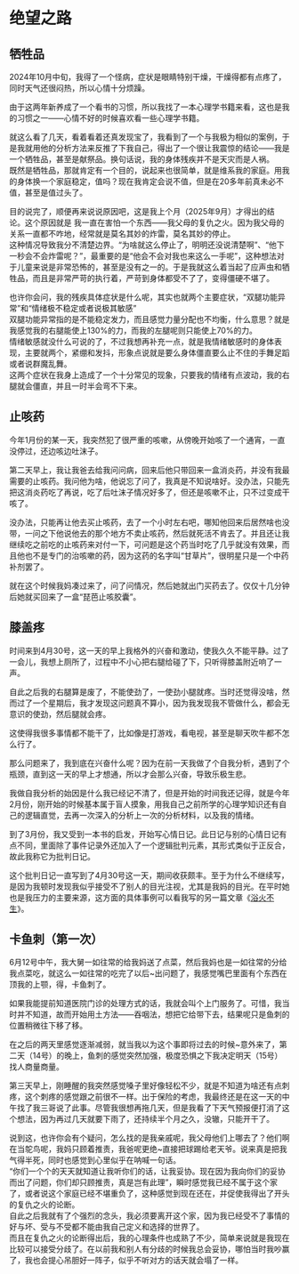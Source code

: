 # 绝望之路

## 牺牲品

2024年10月中旬，我得了一个怪病，症状是眼睛特别干燥，干燥得都有点疼了，同时天气还很闷热，所以心情十分烦躁。

由于这两年新养成了一个看书的习惯，所以我找了一本心理学书籍来看，这也是我的习惯之一——心情不好的时候喜欢看一些心理学书籍。

就这么看了几天，看着看着还真发现宝了，我看到了一个与我极为相似的案例，于是我就用他的分析方法来反推了下我自己，得出了一个很让我震惊的结论——我是一个牺牲品，甚至是献祭品。换句话说，我的身体残疾并不是天灾而是人祸。  
既然是牺牲品，那就肯定有一个目的，说起来也很简单，就是维系我的家庭。用我的身体换一个家庭稳定，值吗？现在我肯定会说不值，但是在20多年前真未必不值，甚至是值过头了。

目的说完了，顺便再来说说原因吧，这是我上个月（2025年9月）才得出的结论。这个原因就是 我一直在害怕一个东西——我父母的复仇之火。因为我父母的关系一直都不咋地，经常就是莫名其妙的炸雷，莫名其妙的停止。  
这种情况导致我分不清楚边界。“为啥就这么停止了，明明还没说清楚啊”、“他下一秒会不会炸雷呢？”，最重要的是“他会不会对我也来这么一手呢”，这种想法对于儿童来说是非常恐怖的，甚至是没有之一的。于是我就这么着当起了应声虫和牺牲品，而且是非常严苛的执行着，严苛到身体都受不了了，变得僵硬不堪了。

也许你会问，我的残疾具体症状是什么呢，其实也就两个主要症状，“双腿功能异常”和“情绪极不稳定或者说极其敏感”  
双腿功能异常指的是不能稳定发力，而且感觉力量分配也不均衡，什么意思？就是我感觉我的右腿能使上130%的力，而我的左腿呢则只能使上70%的力。  
情绪敏感就没什么可说的了，不过我想再补充一点，就是我情绪敏感时的身体表现，主要就两个，紧绷和发抖，形象点说就是要么身体僵直要么止不住的手舞足蹈或者说群魔乱舞。  
这两个症状在我身上造成了一个十分常见的现象，只要我的情绪有点波动，我的右腿就会僵直，并且一时半会弯不下来。

## 止咳药

今年1月份的某一天，我突然犯了很严重的咳嗽，从傍晚开始咳了一个通宵，一直没停过，还边咳边吐沫子。

第二天早上，我让我爸去给我问问病，回来后他只带回来一盒消炎药，并没有我最需要的止咳药。我问他为啥，他说忘了问了，我真是不知说啥好。没办法，只能先把这消炎药吃了再说，吃了后吐沫子情况好多了，但还是咳嗽不止，只不过变成干咳了。

没办法，只能再让他去买止咳药，去了一个小时左右吧，哪知他回来后居然啥也没带，一问之下他说他去的那个地方不卖止咳药，然后就死活不肯去了。并且还让我继续吃之前吃的止咳药来对付一下，可问题是这个药当时吃了几乎就没有效果，而且他也不是专门的治咳嗽的药，因为这药的名字叫“甘草片”，很明星只是一个中药补剂罢了。

就在这个时候我妈凑过来了，问了问情况，然后她就出门买药去了。仅仅十几分钟后她就买回来了一盒“琵芭止咳胶囊”。

## 膝盖疼

时间来到4月30号，这一天的早上我格外的兴奋和激动，使我久久不能平静。过了一会儿，我想上厕所了，过程中不小心把右腿给碰了下，只听得膝盖附近响了一声。

自此之后我的右腿算是废了，不能使劲了，一使劲小腿就疼。当时还觉得没啥，然而过了一个星期后，我才发现这问题真不算小，因为我发现我不管做什么，都会无意识的使劲，然后腿就会疼。

这使得我很多事情都不能干了，比如像是打游戏，看电视，甚至是聊天吹牛都不怎么行了。

那么问题来了，我到底在兴奋什么呢？因为在前一天我做了个自我分析，遇到了个瓶颈，直到这一天的早上才想通，所以才会那么兴奋，导致乐极生悲。

我做自我分析的始因是什么我已经记不清了，但是开始的时间我还记得，就是今年2月份，刚开始的时候基本属于盲人摸象，用我自己之前所学的心理学知识还有自己的逻辑直觉，去再一次深入的分析上一次的分析材料，以及我的情绪。

到了3月份，我又受到一本书的启发，开始写心情日记。此日记与别的心情日记有点不同，里面除了事件记录外还加入了一个逻辑批判元素，其形式类似于正反合，故此我称它为批判日记。

这个批判日记一直写到了4月30号这一天，期间收获颇丰。至于为什么不继续写，是因为我顿时发现我似乎接受不了别人的目光注视，尤其是我妈的目光。在平时她也是我压力的主要来源，这方面的具体事例可以看我写的另一篇文章《[浴火不生](./2025-07-05-浴火不生.md)》。

## 卡鱼刺（第一次）

6月12号中午，我大舅一如往常的给我妈送了点菜，然后我妈也是一如往常的分给我点菜吃，就这么一如往常的吃完了以后~出问题了，我感觉嘴巴里面有个东西在顶我的上颚，得，卡鱼刺了。

如果我能提前知道医院门诊的处理方式的话，我就会叫个上门服务了。可惜，我当时并不知道，故而开始用土方法——吞咽法，想把它给带下去，结果呢只是鱼刺的位置稍微往下移了移。

在之后的两天里感觉逐渐减弱，就当我以为这个事即将过去的时候~意外来了，第二天（14号）的晚上，鱼刺的感觉突然加强，极度恐惧之下我决定明天（15号）找人商量商量。

第三天早上，刚睡醒的我突然感觉嗓子里好像轻松不少，就是不知道为啥还有点刺疼，这个刺疼的感觉跟之前很不一样。出于保险的考虑，我最终还是在这一天的中午找了我三哥说了此事。尽管我很想再拖几天，但是我看了下天气预报便打消了这个想法，因为再过几天就要下雨了，还持续半个月之久，没辙，只能开干了。

说到这，也许你会有个疑问，怎么找的是我亲戚呢，我父母他们上哪去了？他们啊在当鸵鸟呢，我妈只顾着推责，我爸呢更绝~直接把球踢给老天爷。说来真是把我气得半死，同时也感觉到心里似乎在呐喊一句话。  
“你们一个个的天天就知道让我听你们的话，让我妥协。现在因为我向你们的妥协而出了问题，你们却只顾推责，真是岂有此理”，瞬时感觉我已经不属于这个家了，或者说这个家庭已经不堪重负了，这种感觉到现在还在，并促使我得出了开头的复仇之火的论断。  
自此之后我就有了个强烈的念头，我必须要离开这个家，因为我已经受不了事情的好与坏、受与不受都不能由我自己定义和选择的世界了。  
而且在复仇之火的论断得出后，我的心理条件也成熟了不少，简单来说就是我现在比较可以接受分歧了。在以前我和别人有分歧的时候我总会妥协，哪怕当时我吵赢了，我也会提心吊胆好一阵子，似乎不听对方的话天就会塌了一样。
